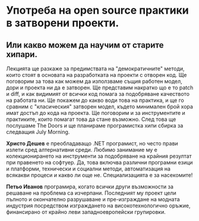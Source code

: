 Употреба на open source практики в затворени проекти. 
===================

Или какво можем да научим от старите хипари. 
------------

Лекцията ще разкаже за предимствата на "демократичните" методи, които стоят в основата на разработката на проекти с отворен код. Ще поговорим за това как можем да използваме същия работен модел, дори и проекта ни да е затворен. Ще представим накратко що е то patch и diff, и как видимият от всички код помага за подобряване качеството на работата ни. Ще покажем до какво води това на практика, и ще го сравним с "класическия" затворен модел, където минимален брой хора имат достъп до кода на проекта. Ще поговорим и за инструментите и практиките, които помагат това да стане възможно. След това ще послушаме The Doors и ще планираме програмистка хипи сбирка за следващия July Morning.

**Христо Дешев** е преобладаващо .NET програмист, но често прави излети сред алтернативни среди. Любимо занимание му е колекционирането на инструменти за подобряване на крайния резултат при правенето на софтуер. Да, това включва различни програмни езици и платформи, технически и социални методи, автоматизация на всякакви процеси и какво ли още не. Специализацията е за насекомите!

**Петьо Иванов** програмира, когато всички други възможности за решаване на проблема са изчерпани. Последният му проект цели пълното и окончателно разрушаване и пре-изграждане на модната индустрия посредством изграждането на високотехнологично оръжие, финансирано от крайно леви западноевропейски групировки. 

